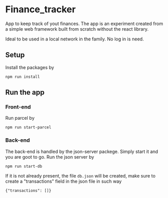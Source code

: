 # Finance_tracker

App to keep track of yout finances.
The app is an experiment created from a simple web framework built from scratch without the react library.

Ideal to be used in a local network in the family. No log in is need.

## Setup

Install the packages by

<code>npm run install</code>

## Run the app

### Front-end

Run parcel by

<code>npm run start-parcel</code>

### Back-end

The back-end is handled by the json-server packege. Simply start it and you are goot to go.
Run the json server by

<code>npm run start-db</code>

If it is not already present, the file <code>db.json</code> will be created, make sure to create a "transactions" field in the json file in such way

<code>{"transactions": []}</code>
